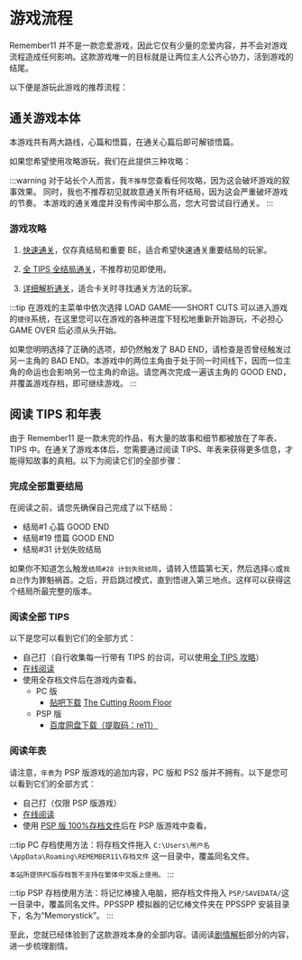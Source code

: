 # 游戏流程

Remember11 并不是一款恋爱游戏，因此它仅有少量的恋爱内容，并不会对游戏流程造成任何影响。这款游戏唯一的目标就是让两位主人公齐心协力，活到游戏的结尾。

以下便是游玩此游戏的推荐流程：

## 通关游戏本体

本游戏共有两大路线，心篇和悟篇，在通关心篇后即可解锁悟篇。

如果您希望使用攻略游玩，我们在此提供三种攻略：

:::warning
对于站长个人而言，我`不推荐`您查看任何攻略，因为这会破坏游戏的叙事效果。
同时，我也不推荐初见就故意通关所有坏结局，因为这会严重破坏游戏的节奏。
本游戏的通关难度并没有传闻中那么高，您大可尝试自行通关。
:::

### 游戏攻略

1. [快速通关](../guide/strategy/快速通关.html)，仅存真结局和重要 BE，适合希望快速通关重要结局的玩家。

2. [全 TIPS 全结局通关](../guide/strategy/全收集通关.html)，不推荐初见即使用。

3. [详细解析通关](../guide/strategy/详细解析通关.md)，适合卡关时寻找通关方法的玩家。

:::tip
在游戏的主菜单中依次选择 LOAD GAME——SHORT CUTS 可以进入游戏的`捷径`系统，在这里您可以在游戏的各种进度下轻松地重新开始游玩，不必担心 GAME OVER 后必须从头开始。

如果您明明选择了正确的选项，却仍然触发了 BAD END，请检查是否曾经触发过另一主角的 BAD END。本游戏中的两位主角由于处于同一时间线下，因而一位主角的命运也会影响另一位主角的命运。请您再次完成一遍该主角的 GOOD END，并覆盖游戏存档，即可继续游戏。
:::

## 阅读 TIPS 和年表

由于 Remember11 是一款未完的作品，有大量的故事和细节都被放在了年表、TIPS 中。在通关了游戏本体后，您需要通过阅读 TIPS、年表来获得更多信息，才能得知故事的真相。以下为阅读它们的全部步骤：

### 完成全部重要结局

在阅读之前，请您先确保自己完成了以下结局：

- 结局#1 心篇 GOOD END
- 结局#19 悟篇 GOOD END
- 结局#31 计划失败结局

如果你不知道怎么触发`结局#28 计划失败结局`，请转入悟篇第七天，然后选择`心`或`我自己`作为罪魁祸首。之后，开启跳过模式，直到悟进入第三地点。这样可以获得这个结局所最完整的版本。

### 阅读全部 TIPS

以下是您可以看到它们的全部方式：

- 自己打（自行收集每一行带有 TIPS 的台词，可以使用[全 TIPS 攻略](./strategy/全收集通关.md)）
- [在线阅读]()
- 使用全存档文件后在游戏内查看。
  - PC 版
    - [贴吧下载](https://tieba.baidu.com/p/6203540645) [The Cutting Room Floor](<https://tcrf.net/Notes:Remember_11:_The_Age_of_Infinity_(Windows)>)
  - PSP 版
    - [百度网盘下载（提取码：re11）](https://pan.baidu.com/s/13yunpbge2mGgDIXLBzG8sg?pwd=re11)

### 阅读年表

请注意，`年表`为 PSP 版游戏的追加内容，PC 版和 PS2 版并不拥有。以下是您可以看到它们的全部方式：

- 自己打（仅限 PSP 版游戏）
- [在线阅读](./strategy/年表.md)
- 使用 [PSP 版 100%存档文件](#阅读全部-tips)后在 PSP 版游戏中查看。

:::tip
PC 存档使用方法：将存档文件拖入 `C:\Users\用户名\AppData\Roaming\REMEMBER11\存档文件` 这一目录中，覆盖同名文件。

`本站所提供PC版存档暂不支持在繁体中文版上使用。`
:::

:::tip
PSP 存档使用方法：将记忆棒接入电脑，把存档文件拖入 `PSP/SAVEDATA/`这一目录中，覆盖同名文件。PPSSPP 模拟器的记忆棒文件夹在 PPSSPP 安装目录下，名为“Memorystick”。
:::

至此，您就已经体验到了这款游戏本身的全部内容。请阅读[剧情解析](../posts/第三人格和第三地点.md)部分的内容，进一步梳理剧情。

